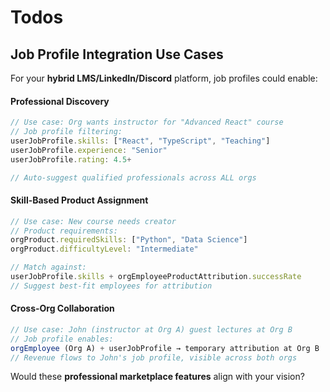 # Todos

## **Job Profile Integration Use Cases**

For your **hybrid LMS/LinkedIn/Discord** platform, job profiles could enable:

#### **Professional Discovery**
```javascript
// Use case: Org wants instructor for "Advanced React" course
// Job profile filtering:
userJobProfile.skills: ["React", "TypeScript", "Teaching"]
userJobProfile.experience: "Senior"
userJobProfile.rating: 4.5+

// Auto-suggest qualified professionals across ALL orgs
```

#### **Skill-Based Product Assignment**
```javascript
// Use case: New course needs creator
// Product requirements:
orgProduct.requiredSkills: ["Python", "Data Science"]
orgProduct.difficultyLevel: "Intermediate"

// Match against:
userJobProfile.skills + orgEmployeeProductAttribution.successRate
// Suggest best-fit employees for attribution
```

#### **Cross-Org Collaboration**
```javascript
// Use case: John (instructor at Org A) guest lectures at Org B
// Job profile enables:
orgEmployee (Org A) + userJobProfile → temporary attribution at Org B
// Revenue flows to John's job profile, visible across both orgs
```

Would these **professional marketplace features** align with your vision?

